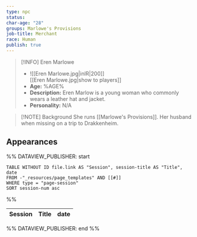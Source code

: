 ```yaml
---
type: npc
status: 
char-age: "28"
groups: Marlowe's Provisions
job-title: Merchant
race: Human
publish: true
---
```


>[!INFO] Eren Marlowe
>- ![[Eren Marlowe.jpg|inlR|200]]
<br/> [[Eren Marlowe.jpg|show to players]]
>- **Age:** %AGE%
> - **Description:** Eren Marlow is a young woman who commonly wears a leather hat and jacket.
> - **Personality:** N/A
 
 >[!NOTE] Background
> She runs [[Marlowe's Provisions]]. Her husband when missing on a trip to Drakkenheim.

## Appearances

%% DATAVIEW_PUBLISHER: start
```dataview
TABLE WITHOUT ID file.link AS "Session", session-title AS "Title", date
FROM -"_resources/page_templates" AND [[#]]
WHERE type = "page-session"
SORT session-num asc
```
%%

| Session | Title | date |
| ------- | ----- | ---- |

%% DATAVIEW_PUBLISHER: end %%
